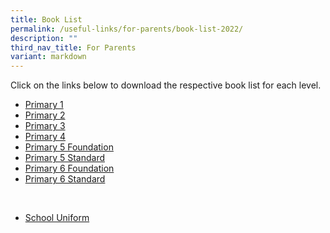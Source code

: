 ```yaml
---
title: Book List
permalink: /useful-links/for-parents/book-list-2022/
description: ""
third_nav_title: For Parents
variant: markdown
---
```

Click on the links below to download the respective book list for each level.

* [Primary 1](/files/p1%20booklist%202024.pdf)
* [Primary 2](/files/p2%20booklist%202024.pdf)
* [Primary 3](/files/p3%20booklist%202024.pdf)
* [Primary 4](/files/p4%20booklist%202024.pdf)
* [Primary 5 Foundation](/files/p5%20(fdn)%20booklist%202024.pdf)
* [Primary 5 Standard](/files/p5%20booklist%202024.pdf)
* [Primary 6 Foundation](/files/p6%20(fdn)%20booklist%202024.pdf)
* [Primary 6 Standard](/files/p6%20booklist%202024.pdf)
<br>

* [School Uniform](/files/My%20Uniform%20Shop%20ASIA%20Pte%20Ltd%20-%20Wellington%20Primary%20School%202022%20Updated%2029%20Nov%202021.pdf)